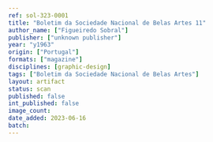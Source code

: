 ```yaml
---
ref: sol-323-0001
title: "Boletim da Sociedade Nacional de Belas Artes 11"
author_name: ["Figueiredo Sobral"]
publisher: ["unknown publisher"]
year: "y1963"
origin: ["Portugal"]
formats: ["magazine"]
disciplines: [graphic-design]
tags: ["Boletim da Sociedade Nacional de Belas Artes"]
layout: artifact
status: scan
published: false
int_published: false
image_count:
date_added: 2023-06-16
batch:
---
```

